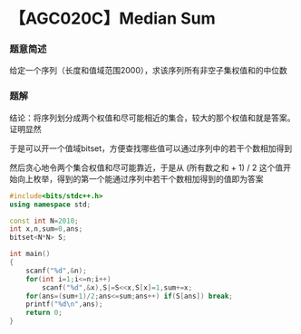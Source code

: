 # 【AGC020C】Median Sum

### 题意简述

给定一个序列（长度和值域范围2000），求该序列所有非空子集权值和的中位数

### 题解

结论：将序列划分成两个权值和尽可能相近的集合，较大的那个权值和就是答案。证明显然

于是可以开一个值域bitset，方便查找哪些值可以通过序列中的若干个数相加得到

然后贪心地令两个集合权值和尽可能靠近，于是从 (所有数之和 + 1) / 2 这个值开始向上枚举，得到的第一个能通过序列中若干个数相加得到的值即为答案

```cpp
#include<bits/stdc++.h>
using namespace std;

const int N=2010;
int x,n,sum=0,ans;
bitset<N*N> S;

int main()
{
    scanf("%d",&n);
    for(int i=1;i<=n;i++)
        scanf("%d",&x),S|=S<<x,S[x]=1,sum+=x;
    for(ans=(sum+1)/2;ans<=sum;ans++) if(S[ans]) break;
    printf("%d\n",ans);
    return 0;
}
```

